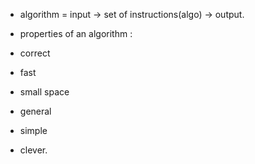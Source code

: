 - algorithm =  input -> set of instructions(algo) -> output.

- properties of an algorithm : 

- correct
- fast
- small space
- general
- simple
- clever.

